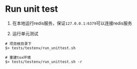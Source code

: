 Run unit test
====

1. 在本地运行redis服务，保证`127.0.0.1:6379`可以连接redis服务

2. 运行单元测试

```
# 项目根目录下
$> tests/testenv/run_unittest.sh

# 重建tox环境
$> tests/testenv/run_unittest.sh -r
```

